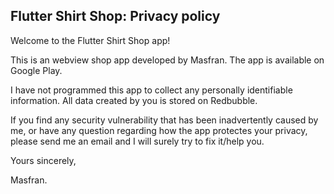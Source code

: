 ## Flutter Shirt Shop: Privacy policy

Welcome to the Flutter Shirt Shop app!

This is an webview shop app developed by Masfran. The app is available on Google Play.

I have not programmed this app to collect any personally identifiable information. All data created by you is stored on Redbubble.

If you find any security vulnerability that has been inadvertently caused by me, or have any question regarding how the app protectes your privacy, please send me an email and I will surely try to fix it/help you.


Yours sincerely,  

Masfran.   
